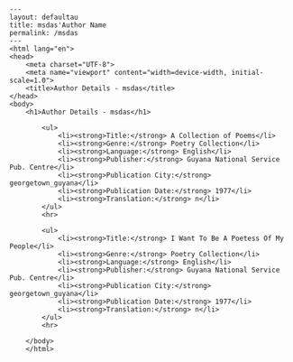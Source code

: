 
    ---
    layout: defaultau
    title: msdas'Author Name 
    permalink: /msdas
    ---
    <html lang="en">
    <head>
        <meta charset="UTF-8">
        <meta name="viewport" content="width=device-width, initial-scale=1.0">
        <title>Author Details - msdas</title>
    </head>
    <body>
        <h1>Author Details - msdas</h1>
        
            <ul>
                <li><strong>Title:</strong> A Collection of Poems</li>
                <li><strong>Genre:</strong> Poetry Collection</li>
                <li><strong>Language:</strong> English</li>
                <li><strong>Publisher:</strong> Guyana National Service Pub. Centre</li>
                <li><strong>Publication City:</strong> georgetown_guyana</li>
                <li><strong>Publication Date:</strong> 1977</li>
                <li><strong>Translation:</strong> n</li>
            </ul>
            <hr>
            
            <ul>
                <li><strong>Title:</strong> I Want To Be A Poetess Of My People</li>
                <li><strong>Genre:</strong> Poetry Collection</li>
                <li><strong>Language:</strong> English</li>
                <li><strong>Publisher:</strong> Guyana National Service Pub. Centre</li>
                <li><strong>Publication City:</strong> georgetown_guyana</li>
                <li><strong>Publication Date:</strong> 1977</li>
                <li><strong>Translation:</strong> n</li>
            </ul>
            <hr>
            
        </body>
        </html>
        